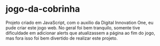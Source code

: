 # jogo-da-cobrinha
Projeto criado em JavaScript, com o auxilio da Digital Innovation One, eu pude criar este jogo web. No geral foi bem tranquilo, somente tive dificuldade em adicionar alerts que atualizassem a página ao fim do jogo, mas fora isso foi bem divertido de realizar este projeto.
